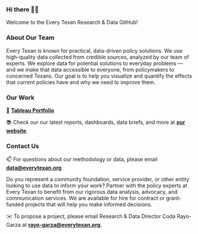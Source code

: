 ### Hi there 👋:cowboy_hat_face:

Welcome to the Every Texan Research & Data GitHub!

### About Our Team
Every Texan is known for practical, data-driven policy solutions. We use high-quality data collected from credible sources, analyzed by our team of experts. We explore data for potential solutions to everyday problems — and we make that data accessible to everyone, from policymakers to concerned Texans. Our goal is to help you visualize and quantify the effects that current policies have and why we need to improve them.

### Our Work
:art: **[Tableau Portfolio](https://public.tableau.com/app/profile/everytexan)**

:books: Check our our latest reports, dashboards, data briefs, and more at **[our website](https://everytexan.org/research-data/)**.

### Contact Us
📫 For questions about our methodology or data, please email **[data@everytexan.org](data@everytexan.org)**

Do you represent a community foundation, service provider, or other entity looking to use data to inform your work? Partner with the policy experts at Every Texan to benefit from our rigorous data analysis, advocacy, and communication services. We are available for hire for contract or grant-funded projects that will help you make informed decisions.

:envelope: To propose a project, please email Research & Data Director Coda Rayo-Garza at **[rayo-garza@everytexan.org](rayo-garza@everytexan.org)**.

